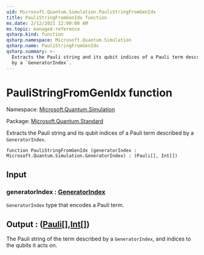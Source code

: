 ```yaml
---
uid: Microsoft.Quantum.Simulation.PauliStringFromGenIdx
title: PauliStringFromGenIdx function
ms.date: 2/12/2021 12:00:00 AM
ms.topic: managed-reference
qsharp.kind: function
qsharp.namespace: Microsoft.Quantum.Simulation
qsharp.name: PauliStringFromGenIdx
qsharp.summary: >-
  Extracts the Pauli string and its qubit indices of a Pauli term described
  by a `GeneratorIndex`.
---
```


# PauliStringFromGenIdx function

Namespace: [Microsoft.Quantum.Simulation](xref:Microsoft.Quantum.Simulation)

Package: [Microsoft.Quantum.Standard](https://nuget.org/packages/Microsoft.Quantum.Standard)


Extracts the Pauli string and its qubit indices of a Pauli term describedby a `GeneratorIndex`.

```qsharp
function PauliStringFromGenIdx (generatorIndex : Microsoft.Quantum.Simulation.GeneratorIndex) : (Pauli[], Int[])
```


## Input

### generatorIndex : [GeneratorIndex](xref:Microsoft.Quantum.Simulation.GeneratorIndex)

`GeneratorIndex` type that encodes a Pauli term.



## Output : ([Pauli](xref:microsoft.quantum.lang-ref.pauli)[],[Int](xref:microsoft.quantum.lang-ref.int)[])

The Pauli string of the term described by a `GeneratorIndex`, andindices to the qubits it acts on.